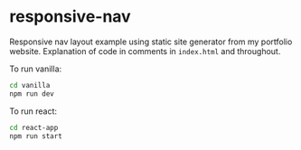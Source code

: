 # responsive-nav

Responsive nav layout example using static site generator from my portfolio website. Explanation of code in comments in `index.html` and throughout. 

To run vanilla:

```sh
cd vanilla
npm run dev
```

To run react:

```sh
cd react-app
npm run start
```
